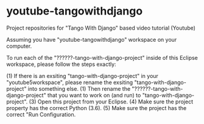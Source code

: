 # youtube-tangowithdjango
Project repositories for "Tango With Django" based video tutorial (Youtube)


Assuming you have "youtube-tangowithdjango" workspace on your computer.

To run each of the "??????-tango-with-django-project" inside of this Eclipse workspace, please follow the steps exactly:

(1) If there is an exsiting "tango-with-django-project" in your "youtube5workspace", please rename the exsiting "tango-with-django-project" into something else.
(1) Then rename the "??????-tango-with-django-project" that you want to work on (and run) to "tango-with-django-project".
(3) Open this project from your Eclipse.
(4) Make sure the project property has the correct Python (3.6).
(5) Make sure the project has the correct "Run Configuration.


